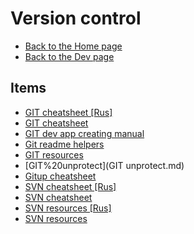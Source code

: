 # Version control

- [Back to the Home page](../../README.md)
- [Back to the Dev page](../README.md)

## Items
- [GIT cheatsheet [Rus]](GIT%20cheatsheet%20[Rus].md)
- [GIT cheatsheet](GIT%20cheatsheet.md)
- [GIT dev app creating manual](GIT%20dev%20app%20creating%20manual.md)
- [Git readme helpers](Git%20readme%20helpers.md)
- [GIT resources](GIT%20resources.md)
- [GIT%20unprotect](GIT unprotect.md)
- [Gitup cheatsheet](Gitup%20cheatsheet.md)
- [SVN cheatsheet [Rus]](SVN%20cheatsheet%20[Rus].md)
- [SVN cheatsheet](SVN%20cheatsheet.md)
- [SVN resources [Rus]](SVN%20resources%20[Rus].md)
- [SVN resources](SVN%20resources.md)
